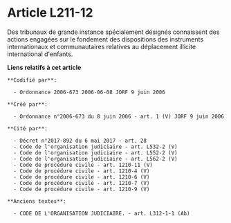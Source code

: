 # Article L211-12

Des tribunaux de grande instance spécialement désignés connaissent des actions engagées sur le fondement des dispositions des
instruments internationaux et communautaires relatives au déplacement illicite international d'enfants.

**Liens relatifs à cet article**

	**Codifié par**:

	  - Ordonnance 2006-673 2006-06-08 JORF 9 juin 2006

	**Créé par**:

	  - Ordonnance n°2006-673 du 8 juin 2006 - art. 1 (V) JORF 9 juin 2006

	**Cité par**:

	  - Décret n°2017-892 du 6 mai 2017 - art. 28
	  - Code de l'organisation judiciaire - art. L532-2 (V)
	  - Code de l'organisation judiciaire - art. L552-2 (V)
	  - Code de l'organisation judiciaire - art. L562-2 (V)
	  - Code de procédure civile - art. 1210-11 (V)
	  - Code de procédure civile - art. 1210-4 (V)
	  - Code de procédure civile - art. 1210-6 (V)
	  - Code de procédure civile - art. 1210-7 (V)
	  - Code de procédure civile - art. 1210-9 (V)

	**Anciens textes**:

	  - CODE DE L'ORGANISATION JUDICIAIRE. - art. L312-1-1 (Ab)
